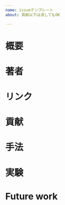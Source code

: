 ```yaml
---
name: issueテンプレート
about: 貢献以下は消してもOK

---
```


# 概要

# 著者

# リンク

# 貢献  

# 手法   
# 実験  
# Future work
